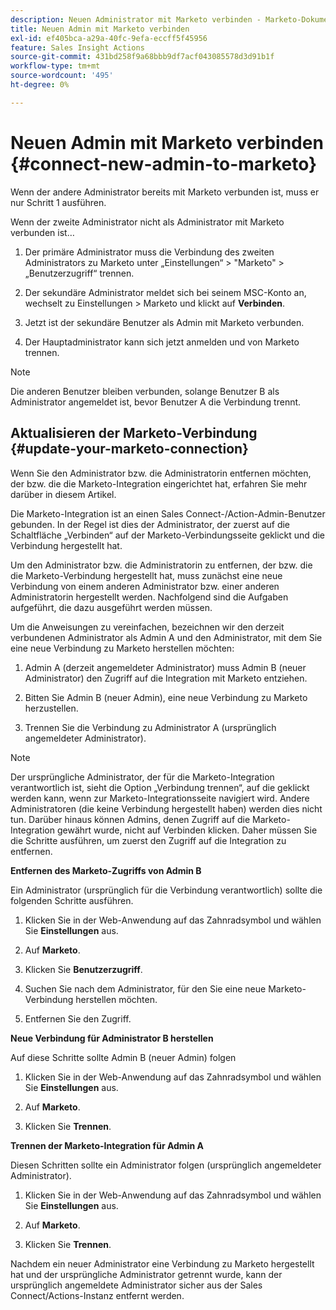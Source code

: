 ```yaml
---
description: Neuen Administrator mit Marketo verbinden - Marketo-Dokumente - Produktdokumentation
title: Neuen Admin mit Marketo verbinden
exl-id: ef405bca-a29a-40fc-9efa-eccff5f45956
feature: Sales Insight Actions
source-git-commit: 431bd258f9a68bbb9df7acf043085578d3d91b1f
workflow-type: tm+mt
source-wordcount: '495'
ht-degree: 0%

---
```


# Neuen Admin mit Marketo verbinden {#connect-new-admin-to-marketo}

Wenn der andere Administrator bereits mit Marketo verbunden ist, muss er nur Schritt 1 ausführen.

Wenn der zweite Administrator nicht als Administrator mit Marketo verbunden ist…

1. Der primäre Administrator muss die Verbindung des zweiten Administrators zu Marketo unter „Einstellungen“ > &quot;Marketo&quot; > „Benutzerzugriff“ trennen.

1. Der sekundäre Administrator meldet sich bei seinem MSC-Konto an, wechselt zu Einstellungen > Marketo und klickt auf **Verbinden**.

1. Jetzt ist der sekundäre Benutzer als Admin mit Marketo verbunden.

1. Der Hauptadministrator kann sich jetzt anmelden und von Marketo trennen.

>[!NOTE]
>
>Die anderen Benutzer bleiben verbunden, solange Benutzer B als Administrator angemeldet ist, bevor Benutzer A die Verbindung trennt.

## Aktualisieren der Marketo-Verbindung {#update-your-marketo-connection}

Wenn Sie den Administrator bzw. die Administratorin entfernen möchten, der bzw. die die Marketo-Integration eingerichtet hat, erfahren Sie mehr darüber in diesem Artikel.

Die Marketo-Integration ist an einen Sales Connect-/Action-Admin-Benutzer gebunden. In der Regel ist dies der Administrator, der zuerst auf die Schaltfläche „Verbinden“ auf der Marketo-Verbindungsseite geklickt und die Verbindung hergestellt hat.

Um den Administrator bzw. die Administratorin zu entfernen, der bzw. die die Marketo-Verbindung hergestellt hat, muss zunächst eine neue Verbindung von einem anderen Administrator bzw. einer anderen Administratorin hergestellt werden. Nachfolgend sind die Aufgaben aufgeführt, die dazu ausgeführt werden müssen.

Um die Anweisungen zu vereinfachen, bezeichnen wir den derzeit verbundenen Administrator als Admin A und den Administrator, mit dem Sie eine neue Verbindung zu Marketo herstellen möchten:

1. Admin A (derzeit angemeldeter Administrator) muss Admin B (neuer Administrator) den Zugriff auf die Integration mit Marketo entziehen.

1. Bitten Sie Admin B (neuer Admin), eine neue Verbindung zu Marketo herzustellen.

1. Trennen Sie die Verbindung zu Administrator A (ursprünglich angemeldeter Administrator).

>[!NOTE]
>
>Der ursprüngliche Administrator, der für die Marketo-Integration verantwortlich ist, sieht die Option „Verbindung trennen“, auf die geklickt werden kann, wenn zur Marketo-Integrationsseite navigiert wird. Andere Administratoren (die keine Verbindung hergestellt haben) werden dies nicht tun. Darüber hinaus können Admins, denen Zugriff auf die Marketo-Integration gewährt wurde, nicht auf Verbinden klicken. Daher müssen Sie die Schritte ausführen, um zuerst den Zugriff auf die Integration zu entfernen.

**Entfernen des Marketo-Zugriffs von Admin B**

Ein Administrator (ursprünglich für die Verbindung verantwortlich) sollte die folgenden Schritte ausführen.

1. Klicken Sie in der Web-Anwendung auf das Zahnradsymbol und wählen Sie **Einstellungen** aus.

1. Auf **Marketo**.

1. Klicken Sie **Benutzerzugriff**.

1. Suchen Sie nach dem Administrator, für den Sie eine neue Marketo-Verbindung herstellen möchten.

1. Entfernen Sie den Zugriff.

**Neue Verbindung für Administrator B herstellen**

Auf diese Schritte sollte Admin B (neuer Admin) folgen

1. Klicken Sie in der Web-Anwendung auf das Zahnradsymbol und wählen Sie **Einstellungen** aus.

1. Auf **Marketo**.

1. Klicken Sie **Trennen**.

**Trennen der Marketo-Integration für Admin A**

Diesen Schritten sollte ein Administrator folgen (ursprünglich angemeldeter Administrator).

1. Klicken Sie in der Web-Anwendung auf das Zahnradsymbol und wählen Sie **Einstellungen** aus.

1. Auf **Marketo**.

1. Klicken Sie **Trennen**.

Nachdem ein neuer Administrator eine Verbindung zu Marketo hergestellt hat und der ursprüngliche Administrator getrennt wurde, kann der ursprünglich angemeldete Administrator sicher aus der Sales Connect/Actions-Instanz entfernt werden.
